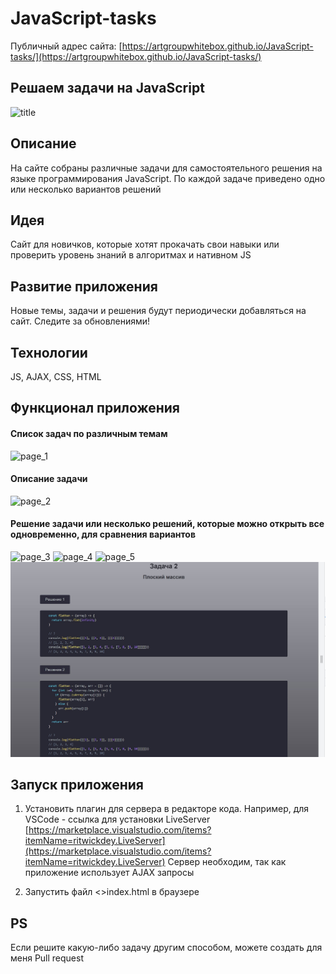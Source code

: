 # JavaScript-tasks

Публичный адрес сайта: [https://artgroupwhitebox.github.io/JavaScript-tasks/](https://artgroupwhitebox.github.io/JavaScript-tasks/)

## Решаем задачи на JavaScript
![title](screenshotsReadme/js_t_title.jpg)

## Описание
На сайте собраны различные задачи для самостоятельного решения на языке программирования JavaScript. 
По каждой задаче приведено одно или несколько вариантов решений 

## Идея
Сайт для новичков, которые хотят прокачать свои навыки или проверить уровень знаний в алгоритмах и нативном JS

## Развитие приложения
Новые темы, задачи и решения будут периодически добавляться на сайт.
Следите за обновлениями!

## Технологии
JS, AJAX, CSS, HTML

## Функционал приложения

#### Список задач по различным темам
![page_1](screenshotsReadme/js_t_page_1.jpg)

#### Описание задачи
![page_2](screenshotsReadme/js_t_page_2.jpg)

#### Решение задачи или несколько решений, которые можно открыть все одновременно, для сравнения вариантов
![page_3](screenshotsReadme/js_t_page_3.jpg)
![page_4](screenshotsReadme/js_t_page_4.jpg)
![page_5](screenshotsReadme/js_t_page_5.jpg)
![page_5](screenshotsReadme/js_t_page_6.jpg)

## Запуск приложения

1. Установить плагин для сервера в редакторе кода. Например, для VSCode - ссылка для установки LiveServer
    [https://marketplace.visualstudio.com/items?itemName=ritwickdey.LiveServer](https://marketplace.visualstudio.com/items?itemName=ritwickdey.LiveServer)
    Сервер необходим, так как приложение использует AJAX запросы

2. Запустить файл <>index.html в браузере

## PS

Если решите какую-либо задачу другим способом, можете создать для меня Pull request
